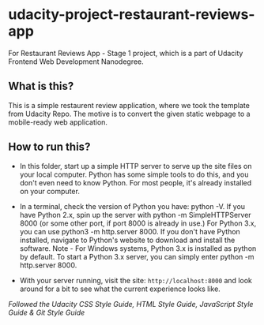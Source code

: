 # udacity-project-restaurant-reviews-app

For Restaurant Reviews App - Stage 1 project, which is a part of Udacity Frontend Web Development Nanodegree.

## What is this?
This is a simple restaurent review application, where we took the template from Udacity Repo. The motive is to convert the given static webpage to a mobile-ready web application.

## How to run this?
- In this folder, start up a simple HTTP server to serve up the site files on your local computer. Python has some simple tools to do this, and you don't even need to know Python. For most people, it's already installed on your computer.

- In a terminal, check the version of Python you have: python -V. If you have Python 2.x, spin up the server with python -m SimpleHTTPServer 8000 (or some other port, if port 8000 is already in use.) For Python 3.x, you can use python3 -m http.server 8000. If you don't have Python installed, navigate to Python's website to download and install the software.
Note - For Windows systems, Python 3.x is installed as python by default. To start a Python 3.x server, you can simply enter python -m http.server 8000.

- With your server running, visit the site: `http://localhost:8000` and look around for a bit to see what the current experience looks like.

*Followed the Udacity CSS Style Guide, HTML Style Guide, JavaScript Style Guide & Git Style Guide*
